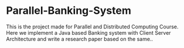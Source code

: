 # Parallel-Banking-System

This is the project made for Parallel and Distributed Computing Course. Here we implement a Java based Banking system with Client Server Architecture and write a research paper based on the same..

